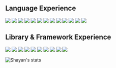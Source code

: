 

<!--
**Shayan-Bravo/Shayan-Bravo** is a ✨ _special_ ✨ repository because its `README.md` (this file) appears on your GitHub profile.

Here are some ideas to get you started:

- 🔭 I’m currently working on ...
- 🌱 I’m currently learning ...
- 👯 I’m looking to collaborate on ...
- 🤔 I’m looking for help with ...
- 💬 Ask me about ...
- 📫 How to reach me: ...
- 😄 Pronouns: ...
- ⚡ Fun fact: ...
-->
## Language Experience

<img src="https://img.shields.io/badge/Python-grey.svg?&style=square&logo=Python"> <img src="https://img.shields.io/badge/C++-grey.svg?&style=square&logo=Cplusplus"> <img src="https://img.shields.io/badge/C-grey.svg?&style=square&logo=C"> <img src="https://img.shields.io/badge/Java-grey.svg?&style=square&logo=java"> <img src="https://img.shields.io/badge/JavaScript-grey.svg?&style=square&logo=JavaScript"> <img src="https://img.shields.io/badge/TypeScript-grey.svg?&style=square&logo=TypeScript"> <img src="https://img.shields.io/badge/Dart-grey.svg?&style=square&logo=Dart"> <img src="https://img.shields.io/badge/PostgreSQL-grey.svg?&style=square&logo=PostgreSQL"> <img src="https://img.shields.io/badge/MySQL-grey.svg?&style=square&logo=MySQL&logoColor=white"> <img src="https://img.shields.io/badge/HTML5-grey.svg?&style=square&logo=HTML5"> <img src="https://img.shields.io/badge/XML-grey.svg?&style=square&logo=XML"> <img src="https://img.shields.io/badge/CSS3-grey.svg?&style=square&logo=CSS3"> <img src="https://img.shields.io/badge/PHP-grey.svg?&style=square&logo=PHP">

## Library & Framework Experience
<img src="https://img.shields.io/badge/React-grey.svg?&style=square&logo=React"> <img src="https://img.shields.io/badge/Express-grey.svg?&style=square&logo=Express"> <img src="https://img.shields.io/badge/Node.Js-grey.svg?&style=square&logo=Node.js"> <img src="https://img.shields.io/badge/OpenCV-grey.svg?&style=square&logo=OpenCV"> <img src="https://img.shields.io/badge/NumPy-grey.svg?&style=square&logo=NumPy"> <img src="https://img.shields.io/badge/PyTorch-grey.svg?&style=square&logo=PyTorch"> <img src="https://img.shields.io/badge/FFmpeg-grey.svg?&style=square&logo=FFmpeg"> <img src="https://img.shields.io/badge/TensorFlow-grey.svg?&style=square&logo=TensorFlow"> <img src="https://img.shields.io/badge/Keras-grey.svg?&style=square&logo=Keras"> <img src="https://img.shields.io/badge/Flutter-grey.svg?&style=square&logo=Flutter">

![Shayan's stats](https://github-readme-stats.vercel.app/api?username=S-Khos&count_private=true) <br>
